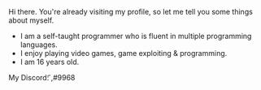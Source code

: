 Hi there. You're already visiting my profile, so let me tell you some things about myself.

- I am a self-taught programmer who is fluent in multiple programming languages.
- I enjoy playing video games, game exploiting & programming.
- I am 16 years old.

My Discord: ҃,#9968

